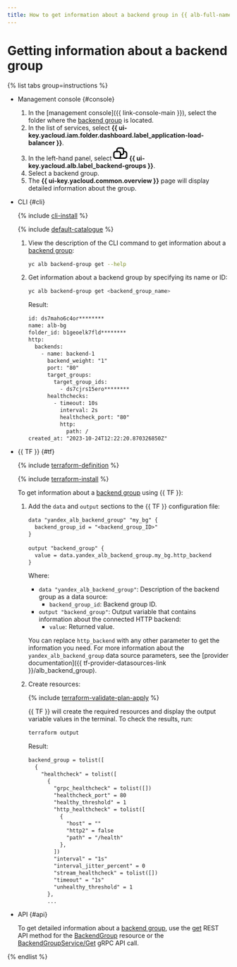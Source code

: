 ```yaml
---
title: How to get information about a backend group in {{ alb-full-name }}
---
```


# Getting information about a backend group

{% list tabs group=instructions %}

- Management console {#console}

  1. In the [management console]({{ link-console-main }}), select the folder where the [backend group](../concepts/backend-group.md) is located.
  1. In the list of services, select **{{ ui-key.yacloud.iam.folder.dashboard.label_application-load-balancer }}**.
  1. In the left-hand panel, select ![image](../../_assets/console-icons/cubes-3-overlap.svg) **{{ ui-key.yacloud.alb.label_backend-groups }}**.
  1. Select a backend group.
  1. The **{{ ui-key.yacloud.common.overview }}** page will display detailed information about the group.

- CLI {#cli}

  {% include [cli-install](../../_includes/cli-install.md) %}

  {% include [default-catalogue](../../_includes/default-catalogue.md) %}

  1. View the description of the CLI command to get information about a [backend group](../concepts/backend-group.md):

      ```bash
      yc alb backend-group get --help
      ```

  1. Get information about a backend group by specifying its name or ID:

      ```bash
      yc alb backend-group get <backend_group_name>
      ```

      Result:

      ```text
      id: ds7maho6c4or********
      name: alb-bg
      folder_id: b1geoelk7fld********
      http:
        backends:
          - name: backend-1
            backend_weight: "1"
            port: "80"
            target_groups:
              target_group_ids:
                - ds7cjrs15ero********
            healthchecks:
              - timeout: 10s
                interval: 2s
                healthcheck_port: "80"
                http:
                  path: /
      created_at: "2023-10-24T12:22:20.870326850Z"
      ```

- {{ TF }} {#tf}

  {% include [terraform-definition](../../_tutorials/_tutorials_includes/terraform-definition.md) %}

  {% include [terraform-install](../../_includes/terraform-install.md) %}

  To get information about a [backend group](../concepts/backend-group.md) using {{ TF }}:

  1. Add the `data` and `output` sections to the {{ TF }} configuration file:

      ```hcl
      data "yandex_alb_backend_group" "my_bg" {
        backend_group_id = "<backend_group_ID>"
      }

      output "backend_group" {
        value = data.yandex_alb_backend_group.my_bg.http_backend
      }
      ```

      Where:
      * `data "yandex_alb_backend_group"`: Description of the backend group as a data source:
        * `backend_group_id`: Backend group ID.
      * `output "backend_group"`: Output variable that contains information about the connected HTTP backend:
        * `value`: Returned value.

      You can replace `http_backend` with any other parameter to get the information you need. For more information about the `yandex_alb_backend_group` data source parameters, see the [provider documentation]({{ tf-provider-datasources-link }}/alb_backend_group).

  1. Create resources:

      {% include [terraform-validate-plan-apply](../../_tutorials/_tutorials_includes/terraform-validate-plan-apply.md) %}

      {{ TF }} will create the required resources and display the output variable values in the terminal. To check the results, run:

      ```bash
      terraform output
      ```

      Result:

      ```text
      backend_group = tolist([
        {
          "healthcheck" = tolist([
            {
              "grpc_healthcheck" = tolist([])
              "healthcheck_port" = 80
              "healthy_threshold" = 1
              "http_healthcheck" = tolist([
                {
                  "host" = ""
                  "http2" = false
                  "path" = "/health"
                },
              ])
              "interval" = "1s"
              "interval_jitter_percent" = 0
              "stream_healthcheck" = tolist([])
              "timeout" = "1s"
              "unhealthy_threshold" = 1
            },
            ...
      ```

- API {#api}

  To get detailed information about a [backend group](../concepts/backend-group.md), use the [get](../api-ref/BackendGroup/get.md) REST API method for the [BackendGroup](../api-ref/BackendGroup/index.md) resource or the [BackendGroupService/Get](../api-ref/grpc/BackendGroup/get.md) gRPC API call.

{% endlist %}
